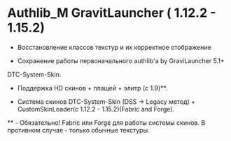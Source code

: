 # Authlib_M GravitLauncher ( 1.12.2 - 1.15.2)
- Восстановление классов текстур и их корректное отображение

- Сохранение работы первоначального authlib'a by GraviLauncher 5.1+



DTC-System-Skin:
- Поддержка HD скинов + плащей + элитр (с 1.9)**. 

- Система скинов DTC-System-Skin (DSS -> Legacy метод) + CustomSkinLoader(c 1.12.2 - 1.15.2)(Fabric and Forge).

 ** - Обязательно! Fabric или Forge для работы системы скинов.      В противном случае - только обычные текстуры.
